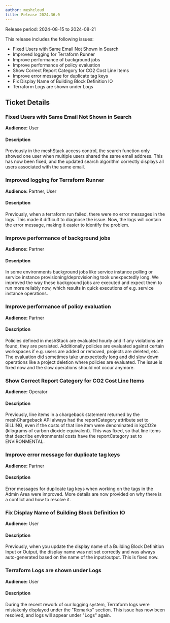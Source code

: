 ```yaml
---
author: meshcloud
title: Release 2024.36.0
---
```


Release period: 2024-08-15 to 2024-08-21

This release includes the following issues:
* Fixed Users with Same Email Not Shown in Search
* Improved logging for Terraform Runner
* Improve performance of background jobs
* Improve performance of policy evaluation
* Show Correct Report Category for CO2 Cost Line Items
* Improve error message for duplicate tag keys
* Fix Display Name of Building Block Definition IO
* Terraform Logs are shown under Logs
<!--truncate-->

## Ticket Details
### Fixed Users with Same Email Not Shown in Search
**Audience:** User<br>

#### Description
Previously in the meshStack access control, the search function only showed one user when multiple users shared 
the same email address. This has now been fixed, and the updated search algorithm correctly displays all users associated with 
the same email.

### Improved logging for Terraform Runner
**Audience:** Partner, User<br>

#### Description
Previously, when a terraform run failed, there were no error messages in the logs. This made it difficult to diagnose the issue. 
Now, the logs will contain the error message, making it easier to identify the problem.

### Improve performance of background jobs
**Audience:** Partner<br>

#### Description
In some environments background jobs like service instance polling or service instance provisioning/deprovisioning
took unexpectedly long. We improved the way these background jobs are executed and expect them to run more reliably
now, which results in quick executions of e.g. service instance operations.

### Improve performance of policy evaluation
**Audience:** Partner<br>

#### Description
Policies defined in meshStack are evaluated hourly and if any violations are found, they are persisted.
Additionally policies are evaluated against certain workspaces if e.g. users are added or removed, projects
are deleted, etc. The evaluation did sometimes take unexpectedly long and did slow down operations like a 
project deletion where policies are evaluated. The issue is fixed now and the slow operations should not
occur anymore.

### Show Correct Report Category for CO2 Cost Line Items
**Audience:** Operator<br>

#### Description
Previously, line items in a chargeback statement returned by the
meshChargeback API always had the reportCategory attribute set to BILLING,
even if the costs of that line item were denominated in kgCO2e (kilograms of
carbon dioxide equivalent). This was fixed, so that line items that describe
environmental costs have the reportCategory set to ENVIRONMENTAL.

### Improve error message for duplicate tag keys
**Audience:** Partner<br>

#### Description
Error messages for duplicate tag keys when working on the tags in the Admin Area were improved.
More details are now provided on why there is a conflict and how to resolve it.

### Fix Display Name of Building Block Definition IO
**Audience:** User<br>

#### Description
Previously, when you update the display name of a Building Block Definition Input or Output, the display name was not set correctly and was always auto-generated based on the name of the input/output. This is fixed now.

### Terraform Logs are shown under Logs
**Audience:** User<br>

#### Description
During the recent rework of our logging system, Terraform logs were mistakenly displayed under the "Remarks" section. This issue has now been resolved, and logs will appear under "Logs" again.

